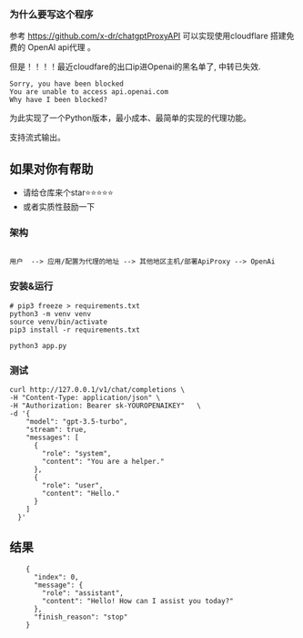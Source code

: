 ### 为什么要写这个程序

参考 https://github.com/x-dr/chatgptProxyAPI 可以实现使用cloudflare 搭建免费的 OpenAI api代理 。

但是！！！！最近cloudfare的出口ip进Openai的黑名单了, 中转已失效.

```
Sorry, you have been blocked
You are unable to access api.openai.com
Why have I been blocked?
```

为此实现了一个Python版本，最小成本、最简单的实现的代理功能。

支持流式输出。

## 如果对你有帮助

- 请给仓库来个star⭐️⭐️⭐️⭐️⭐️
- 或者实质性鼓励一下

### 架构

```shell

用户  --> 应用/配置为代理的地址 --> 其他地区主机/部署ApiProxy --> OpenAi 

```

### 安装&运行

```shell
# pip3 freeze > requirements.txt
python3 -m venv venv
source venv/bin/activate
pip3 install -r requirements.txt

python3 app.py

```

### 测试

```shell
curl http://127.0.0.1/v1/chat/completions \
-H "Content-Type: application/json" \
-H "Authorization: Bearer sk-YOUROPENAIKEY"   \
-d '{
    "model": "gpt-3.5-turbo",
    "stream": true,
    "messages": [
      {
        "role": "system",
        "content": "You are a helper."
      },
      {
        "role": "user",
        "content": "Hello."
      }
    ]
  }'
```

## 结果

```shell
    {
      "index": 0,
      "message": {
        "role": "assistant",
        "content": "Hello! How can I assist you today?"
      },
      "finish_reason": "stop"
    }
```


